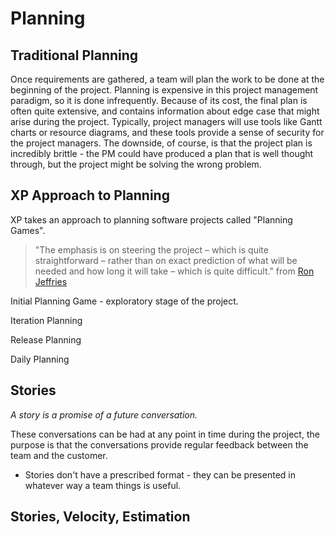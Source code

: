 # Planning 

## Traditional Planning 

Once requirements are gathered, a team will plan the work to be done at the beginning of the project. Planning is expensive in this project management paradigm, so it is done infrequently. Because of its cost, the final plan is often quite extensive, and contains information about edge case that might arise during the project. Typically, project managers will use tools like Gantt charts or resource diagrams, and these tools provide a sense of security for the project managers. The downside, of course, is that the project plan is incredibly brittle - the PM could have produced a plan that is well thought through, but the project might be solving the wrong problem. 

## XP Approach to Planning 

XP takes an approach to planning software projects called "Planning Games". 

> "The emphasis is on steering the project – which is quite straightforward – rather than on exact prediction of what will be needed and how long it will take – which is quite difficult." from [Ron Jeffries](https://ronjeffries.com/xprog/what-is-extreme-programming/)


Initial Planning Game - exploratory stage of the project. 

Iteration Planning 

Release Planning 

Daily Planning 


## Stories 

_A story is a promise of a future conversation._

These conversations can be had at any point in time during the project, the purpose is that the conversations provide regular feedback between the team and the customer. 

- Stories don't have a prescribed format - they can be presented in whatever way a team things is useful. 

## Stories, Velocity, Estimation 

